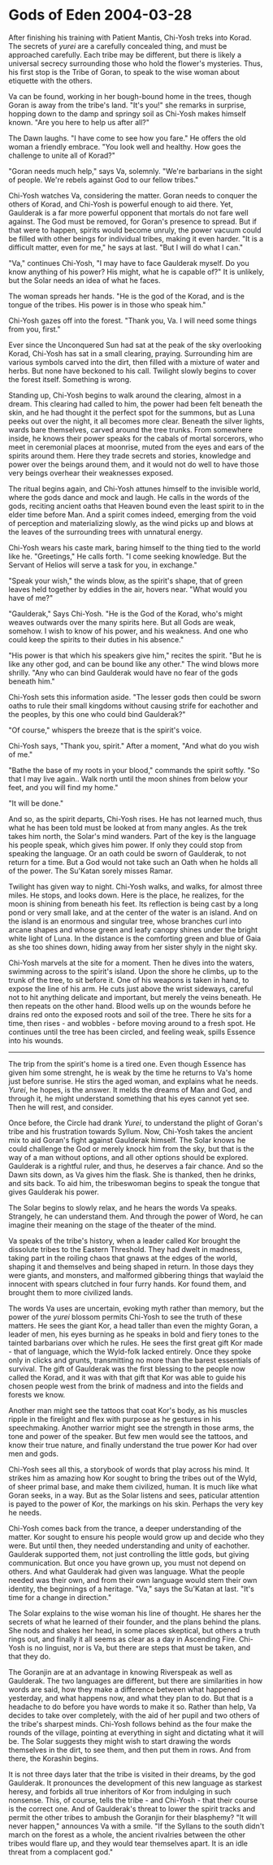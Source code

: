 <!-- TITLE: Gods of Eden 2004-03-28 -->
<!-- SUBTITLE: A game log for Gods of Eden -->

# Gods of Eden 2004-03-28

After finishing his training with Patient Mantis, Chi-Yosh treks into Korad. The secrets of _yurei_ are a carefully concealed thing, and must be approached carefully. Each tribe may be different, but there is likely a universal secrecy surrounding those who hold the flower's mysteries. Thus, his first stop is the Tribe of Goran, to speak to the wise woman about etiquette with the others.

Va can be found, working in her bough-bound home in the trees, though Goran is away from the tribe's land. "It's you!" she remarks in surprise, hopping down to the damp and springy soil as Chi-Yosh makes himself known. "Are you here to help us after all?"

The Dawn laughs. "I have come to see how you fare." He offers the old woman a friendly embrace. "You look well and healthy. How goes the challenge to unite all of Korad?"

"Goran needs much help," says Va, solemnly. "We're barbarians in the sight of people. We're rebels against God to our fellow tribes."

Chi-Yosh watches Va, considering the matter. Goran needs to conquer the others of Korad, and Chi-Yosh is powerful enough to aid there. Yet, Gaulderak is a far more powerful opponent that mortals do not fare well against. The God must be removed, for Goran's presence to spread. But if that were to happen, spirits would become unruly, the power vacuum could be filled with other beings for individual tribes, making it even harder. "It is a difficult matter, even for me," he says at last. "But I will do what I can."

"Va," continues Chi-Yosh, "I may have to face Gaulderak myself. Do you know anything of his power? His might, what he is capable of?" It is unlikely, but the Solar needs an idea of what he faces.

The woman spreads her hands. "He is the god of the Korad, and is the tongue of the tribes. His power is in those who speak him."

Chi-Yosh gazes off into the forest. "Thank you, Va. I will need some things from you, first."

Ever since the Unconquered Sun had sat at the peak of the sky overlooking Korad, Chi-Yosh has sat in a small clearing, praying. Surrounding him are various symbols carved into the dirt, then filled with a mixture of water and herbs. But none have beckoned to his call. Twilight slowly begins to cover the forest itself. Something is wrong.

Standing up, Chi-Yosh begins to walk around the clearing, almost in a dream. This clearing had called to him, the power had been felt beneath the skin, and he had thought it the perfect spot for the summons, but as Luna peeks out over the night, it all becomes more clear. Beneath the silver lights, wards bare themselves, carved around the tree trunks. From somewhere inside, he knows their power speaks for the cabals of mortal sorcerors, who meet in ceremonial places at moonrise, muted from the eyes and ears of the spirits around them. Here they trade secrets and stories, knowledge and power over the beings around them, and it would not do well to have those very beings overhear their weaknesses exposed.

The ritual begins again, and Chi-Yosh attunes himself to the invisible world, where the gods dance and mock and laugh. He calls in the words of the gods, reciting ancient oaths that Heaven bound even the least spirit to in the elder time before Man. And a spirit comes indeed, emerging from the void of perception and materializing slowly, as the wind picks up and blows at the leaves of the surrounding trees with unnatural energy.

Chi-Yosh wears his caste mark, baring himself to the thing tied to the world like he. "Greetings," He calls forth. "I come seeking knowledge. But the Servant of Helios will serve a task for you, in exchange."

"Speak your wish," the winds blow, as the spirit's shape, that of green leaves held together by eddies in the air, hovers near. "What would you have of me?"

"Gaulderak," Says Chi-Yosh. "He is the God of the Korad, who's might weaves outwards over the many spirits here. But all Gods are weak, somehow. I wish to know of his power, and his weakness. And one who could keep the spirits to their duties in his absence."

"His power is that which his speakers give him," recites the spirit. "But he is like any other god, and can be bound like any other." The wind blows more shrilly. "Any who can bind Gaulderak would have no fear of the gods beneath him."

Chi-Yosh sets this information aside. "The lesser gods then could be sworn oaths to rule their small kingdoms without causing strife for eachother and the peoples, by this one who could bind Gaulderak?"

"Of course," whispers the breeze that is the spirit's voice.

Chi-Yosh says, "Thank you, spirit." After a moment, "And what do you wish of me."

"Bathe the base of my roots in your blood," commands the spirit softly. "So that I may live again.. Walk north until the moon shines from below your feet, and you will find my home."

"It will be done."

And so, as the spirit departs, Chi-Yosh rises. He has not learned much, thus what he has been told must be looked at from many angles. As the trek takes him north, the Solar's mind wanders. Part of the key is the language his people speak, which gives him power. If only they could stop from speaking the language. Or an oath could be sworn of Gaulderak, to not return for a time. But a God would not take such an Oath when he holds all of the power. The Su'Katan sorely misses Ramar.

Twilight has given way to night. Chi-Yosh walks, and walks, for almost three miles. He stops, and looks down. Here is the place, he realizes, for the moon is shining from beneath his feet. Its reflection is being cast by a long pond or very small lake, and at the center of the water is an island. And on the island is an enormous and singular tree, whose branches curl into arcane shapes and whose green and leafy canopy shines under the bright white light of Luna. In the distance is the comforting green and blue of Gaia as she too shines down, hiding away from her sister shyly in the night sky.

Chi-Yosh marvels at the site for a moment. Then he dives into the waters, swimming across to the spirit's island. Upon the shore he climbs, up to the trunk of the tree, to sit before it. One of his weapons is taken in hand, to expose the line of his arm. He cuts just above the wrist sideways, careful not to hit anything delicate and important, but merely the veins beneath. He then repeats on the other hand. Blood wells up on the wounds before he drains red onto the exposed roots and soil of the tree. There he sits for a time, then rises - and wobbles - before moving around to a fresh spot. He continues until the tree has been circled, and feeling weak, spills Essence into his wounds.

---

The trip from the spirit's home is a tired one. Even though Essence has given him some strenght, he is weak by the time he returns to Va's home just before sunrise. He stirs the aged woman, and explains what he needs. _Yurei_, he hopes, is the answer. It melds the dreams of Man and God, and through it, he might understand something that his eyes cannot yet see. Then he will rest, and consider.

Once before, the Circle had drank _Yurei_, to understand the plight of Goran's tribe and his frustration towards Syllum. Now, Chi-Yosh takes the ancient mix to aid Goran's fight against Gaulderak himself. The Solar knows he could challenge the God or merely knock him from the sky, but that is the way of a man without options, and all other options should be explored. Gaulderak is a rightful ruler, and thus, he deserves a fair chance. And so the Dawn sits down, as Va gives him the flask. She is thanked, then he drinks, and sits back. To aid him, the tribeswoman begins to speak the tongue that gives Gaulderak his power.

The Solar begins to slowly relax, and he hears the words Va speaks. Strangely, he can understand them. And through the power of Word, he can imagine their meaning on the stage of the theater of the mind.

Va speaks of the tribe's history, when a leader called Kor brought the dissolute tribes to the Eastern Threshold. They had dwelt in madness, taking part in the roiling chaos that gnaws at the edges of the world, shaping it and themselves and being shaped in return. In those days they were giants, and monsters, and malformed gibbering things that waylaid the innocent with spears clutched in four furry hands. Kor found them, and brought them to more civilized lands.

The words Va uses are uncertain, evoking myth rather than memory, but the power of the _yurei_ blossom permits Chi-Yosh to see the truth of these matters. He sees the giant Kor, a head taller than even the mighty Goran, a leader of men, his eyes burning as he speaks in bold and fiery tones to the tainted barbarians over which he rules. He sees the first great gift Kor made - that of language, which the Wyld-folk lacked entirely. Once they spoke only in clicks and grunts, transmitting no more than the barest essentials of survival. The gift of Gaulderak was the first blessing to the people now called the Korad, and it was with that gift that Kor was able to guide his chosen people west from the brink of madness and into the fields and forests we know.

Another man might see the tattoos that coat Kor's body, as his muscles ripple in the firelight and flex with purpose as he gestures in his speechmaking. Another warrior might see the strength in those arms, the tone and power of the speaker. But few men would see the tattoos, and know their true nature, and finally understand the true power Kor had over men and gods.

Chi-Yosh sees all this, a storybook of words that play across his mind. It strikes him as amazing how Kor sought to bring the tribes out of the Wyld, of sheer primal base, and make them civilized, human. It is much like what Goran seeks, in a way. But as the Solar listens and sees, paticular attention is payed to the power of Kor, the markings on his skin. Perhaps the very key he needs.

Chi-Yosh comes back from the trance, a deeper understanding of the matter. Kor sought to ensure his people would grow up and decide who they were. But until then, they needed understanding and unity of eachother. Gaulderak supported them, not just controlling the little gods, but giving communication. But once you have grown up, you must not depend on others. And what Gaulderak had given was language. What the people needed was their own, and from their own language would stem their own identity, the beginnings of a heritage. "Va," says the Su'Katan at last. "It's time for a change in direction."

The Solar explains to the wise woman his line of thought. He shares her the secrets of what he learned of their founder, and the plans behind the plans. She nods and shakes her head, in some places skeptical, but others a truth rings out, and finally it all seems as clear as a day in Ascending Fire. Chi-Yosh is no linguist, nor is Va, but there are steps that must be taken, and that they do.

The Goranjin are at an advantage in knowing Riverspeak as well as Gaulderak. The two languages are different, but there are similarities in how words are said, how they make a difference between what happened yesterday, and what happens now, and what they plan to do. But that is a headache to do before you have words to make it so. Rather than help, Va decides to take over completely, with the aid of her pupil and two others of the tribe's sharpest minds. Chi-Yosh follows behind as the four make the rounds of the village, pointing at everything in sight and dictating what it will be. The Solar suggests they might wish to start drawing the words themselves in the dirt, to see them, and then put them in rows. And from there, the Korashin begins.

It is not three days later that the tribe is visited in their dreams, by the god Gaulderak. It pronounces the development of this new language as starkest heresy, and forbids all true inheritors of Kor from indulging in such nonsense. This, of course, tells the tribe - and Chi-Yosh - that their course is the correct one. And of Gaulderak's threat to lower the spirit tracks and permit the other tribes to ambush the Goranjin for their blasphemy? "It will never happen," announces Va with a smile. "If the Syllans to the south didn't march on the forest as a whole, the ancient rivalries between the other tribes would flare up, and they would tear themselves apart. It is an idle threat from a complacent god."